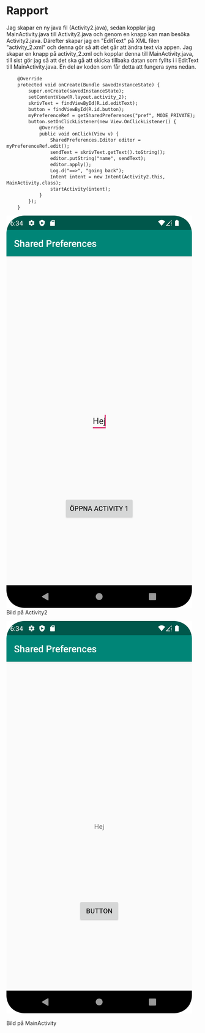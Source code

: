 
# Rapport

Jag skapar en ny java fil (Activity2.java), sedan kopplar jag MainActivity.java till Activity2.java och genom en knapp kan man besöka Activity2.java. Därefter skapar jag en "EditText" på XML filen "activity_2.xml" och denna gör så att det går att ändra text via appen. Jag skapar en knapp på activity_2.xml och kopplar denna till MainActivity.java, till sist gör jag så att det ska gå att skicka tillbaka datan som fyllts i i EditText till MainActivity.java. En del av koden som får detta att fungera syns nedan.
```
    @Override
    protected void onCreate(Bundle savedInstanceState) {
        super.onCreate(savedInstanceState);
        setContentView(R.layout.activity_2);
        skrivText = findViewById(R.id.editText);
        button = findViewById(R.id.button);
        myPreferenceRef = getSharedPreferences("pref", MODE_PRIVATE);
        button.setOnClickListener(new View.OnClickListener() {
            @Override
            public void onClick(View v) {
                SharedPreferences.Editor editor = myPreferenceRef.edit();
                sendText = skrivText.getText().toString();
                editor.putString("name", sendText);
                editor.apply();
                Log.d("==>", "going back");
                Intent intent = new Intent(Activity2.this, MainActivity.class);
                startActivity(intent);
            }
        });
    }
```



![](Screenshot1.png)
Bild på Activity2

![](Screenshot2.png)

Bild på MainActivity
